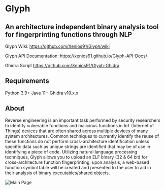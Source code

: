 # Glyph

## An architecture independent binary analysis tool for fingerprinting functions through NLP

Glyph Wiki: https://github.com/Xenios91/Glyph/wiki

Glyph API Documentation: https://xenios91.github.io/Glyph-API-Docs/

Ghidra Script
https://github.com/Xenios91/Glyph-Ghidra

## Requirements

Python 3.9+
Java 11+
Ghidra v10.x.x

## About

Reverse engineering is an important task performed by security researchers to identify vulnerable functions and malicious functions in IoT (Internet of Things) devices that are often shared across multiple devices of many system architectures. Common techniques to currently identify the reuse of these functions do not perform cross-architecture identification unless specific data such as unique strings are identified that may be of use in identifying a piece of code. Utilizing natural language processing techniques, Glyph allows you to upload an ELF binary (32 & 64 bit) for cross-architecture function fingerprinting, upon analysis, a web-based function symbol table will be created and presented to the user to aid in their analysis of binary executables/shared objects.

![Main Page](https://i.imgur.com/Gb9OFNN.png)




